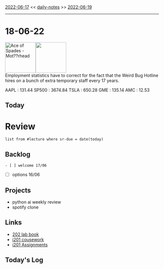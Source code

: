 [2022-06-17](daily_notes/2022-06-17) << [daily-notes](notes/daily-notes.md) >> [2022-06-19](daily_notes/2022-06-19)

---
# 18-06-22
<a href='spotify:album:0sbAKeTchIsRqECNFjPHSf'><img src='https://i.scdn.co/image/ab67616d0000b273bb7d33186e4a26421c6a77ae' alt='Ace of Spades - Mot??rhead' height=100></a><img src='https://imgs.xkcd.com/comics/astronomer_hotline.png' height=100>
<br>Employment statistics have to correct for the fact that the Weird Bug Hotline hires on a bunch of extra temporary staff every 17 years.

AAPL : 131.44 
SP500 : 3674.84 
TSLA : 650.28
GME : 135.14
AMC : 12.53

## Today




# Review
```dataview
list from #lecture where sr-due = date(today)
```

## Backlog
	- [ ] welcome 17/06
- [ ] options 16/06

## Projects
- python ai weekly review
- spotify clone

## Links
- [202 lab book](C:\Users\Jet%20Hughes\Documents\Personal\COSC202LabBook-2.pdf)
- [i201 cousework](https://isgb.otago.ac.nz/infosci/INFO201/labs_release/raw/master/output/info201_labs.html#)
- [i201 Assignments](https://isgb.otago.ac.nz/info201/shared/assignments_release/raw/master/output/info201_assignments.html)

## Today's Log